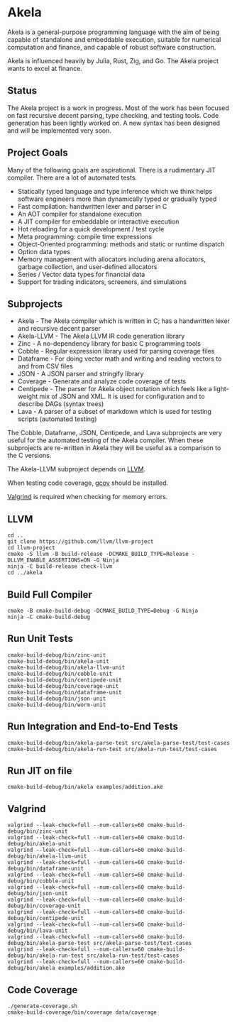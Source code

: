 # Akela
Akela is a general-purpose programming language with the aim of being
capable of standalone and embeddable execution,
suitable for numerical computation and finance,
and capable of robust software construction.

Akela is influenced heavily by Julia, Rust, Zig, and Go. 
The Akela project wants to excel at finance.

## Status
The Akela project is a work in progress. Most of the work has been focused on fast
recursive decent parsing, type checking, and testing tools. Code generation has been
lightly worked on. A new syntax has been designed and will be implemented very soon. 

## Project Goals
Many of the following goals are aspirational.
There is a rudimentary JIT compiler. There are a lot of automated tests.

* Statically typed language and type inference which we think helps
software engineers more than dynamically typed or gradually typed
* Fast compilation: handwritten lexer and parser in C
* An AOT compiler for standalone execution
* A JIT compiler for embeddable or interactive execution
* Hot reloading for a quick development / test cycle
* Meta programming: compile time expressions
* Object-Oriented programming: methods and static or runtime dispatch
* Option data types
* Memory management with allocators including arena allocators, garbage collection, and user-defined allocators
* Series / Vector data types for financial data
* Support for trading indicators, screeners, and simulations

## Subprojects
* Akela - The Akela compiler which is written in C;
has a handwritten lexer and recursive decent parser
* Akela-LLVM - The Akela LLVM IR code generation library
* Zinc - A no-dependency library for basic C programming tools 
* Cobble - Regular expression library used for parsing coverage files
* Dataframe - For doing vector math and writing and reading vectors to and from CSV files
* JSON - A JSON parser and stringify library
* Coverage - Generate and analyze code coverage of tests
* Centipede - The parser for Akela object notation which feels like a light-weight mix of JSON and XML.
It is used for configuration and to describe DAGs (syntax trees)
* Lava - A parser of a subset of markdown which is used for testing scripts (automated testing)

The Cobble, Dataframe, JSON, Centipede, and Lava subprojects are very useful for the
automated testing of the Akela compiler. When these subprojects are re-written in Akela
they will be useful as a comparison to the C versions.

The Akela-LLVM subproject depends on [LLVM](https://llvm.org/).

When testing code coverage, [gcov](https://gcc.gnu.org/onlinedocs/gcc/Gcov.html) should be installed.

[Valgrind](https://valgrind.org/) is required when checking for memory errors.

## LLVM
```
cd ..
git clone https://github.com/llvm/llvm-project
cd llvm-project
cmake -S llvm -B build-release -DCMAKE_BUILD_TYPE=Release -DLLVM_ENABLE_ASSERTIONS=ON -G Ninja
ninja -C build-release check-llvm
cd ../akela
```

## Build Full Compiler
```
cmake -B cmake-build-debug -DCMAKE_BUILD_TYPE=Debug -G Ninja
ninja -C cmake-build-debug
```

## Run Unit Tests
    cmake-build-debug/bin/zinc-unit
    cmake-build-debug/bin/akela-unit
    cmake-build-debug/bin/akela-llvm-unit
    cmake-build-debug/bin/cobble-unit
    cmake-build-debug/bin/centipede-unit
    cmake-build-debug/bin/coverage-unit
    cmake-build-debug/bin/dataframe-unit
    cmake-build-debug/bin/json-unit
    cmake-build-debug/bin/worm-unit

## Run Integration and End-to-End Tests
    cmake-build-debug/bin/akela-parse-test src/akela-parse-test/test-cases
    cmake-build-debug/bin/akela-run-test src/akela-run-test/test-cases

## Run JIT on file
    cmake-build-debug/bin/akela examples/addition.ake

## Valgrind
    valgrind --leak-check=full --num-callers=60 cmake-build-debug/bin/zinc-unit
    valgrind --leak-check=full --num-callers=60 cmake-build-debug/bin/akela-unit
    valgrind --leak-check=full --num-callers=60 cmake-build-debug/bin/akela-llvm-unit
    valgrind --leak-check=full --num-callers=60 cmake-build-debug/bin/dataframe-unit
    valgrind --leak-check=full --num-callers=60 cmake-build-debug/bin/cobble-unit
    valgrind --leak-check=full --num-callers=60 cmake-build-debug/bin/json-unit
    valgrind --leak-check=full --num-callers=60 cmake-build-debug/bin/coverage-unit
    valgrind --leak-check=full --num-callers=60 cmake-build-debug/bin/centipede-unit
    valgrind --leak-check=full --num-callers=60 cmake-build-debug/bin/lava-unit
    valgrind --leak-check=full --num-callers=60 cmake-build-debug/bin/akela-parse-test src/akela-parse-test/test-cases
    valgrind --leak-check=full --num-callers=60 cmake-build-debug/bin/akela-run-test src/akela-run-test/test-cases
    valgrind --leak-check=full --num-callers=60 cmake-build-debug/bin/akela examples/addition.ake

## Code Coverage
    ./generate-coverage.sh
    cmake-build-coverage/bin/coverage data/coverage

